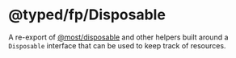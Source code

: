 # @typed/fp/Disposable

A re-export of [@most/disposable](https://mostcore.readthedocs.io/en/latest/api.html#most-disposable) 
and other helpers built around a `Disposable` interface that can be used to keep track of resources.
